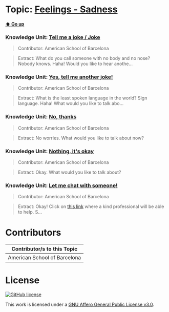 # Topic: [Feelings - Sadness](../topics/feelings-sadness.md) 
#### [:arrow_up: Go up](../README.md)

### Knowledge Unit: [Tell me a joke  / Joke ](../knowledge_units/feelings-sadness/tell-me-a-joke.md)

> Contributor: American School of Barcelona

> Extract: What do you call someone with no body and no nose? Nobody knows. Haha! Would you like to hear anothe...


### Knowledge Unit: [Yes, tell me another joke! ](../knowledge_units/feelings-sadness/yes-tell-me-another-joke.md)

> Contributor: American School of Barcelona

> Extract: What is the least spoken language in the world? Sign language. Haha! What would you like to talk abo...


### Knowledge Unit: [No, thanks ](../knowledge_units/feelings-sadness/no-thanks.md)

> Contributor: American School of Barcelona

> Extract: No worries. What would you like to talk about now?


### Knowledge Unit: [Nothing, it&#039;s okay ](../knowledge_units/feelings-sadness/nothing-its-okay.md)

> Contributor: American School of Barcelona

> Extract: Okay. What would you like to talk about?


### Knowledge Unit: [Let me chat with someone! ](../knowledge_units/feelings-sadness/let-me-chat-with-someone.md)

> Contributor: American School of Barcelona

> Extract: Okay! Click on [this link](https://www.7cups.com/) where a kind professional will be able to help. S...

 
# Contributors

| Contributor/s to this Topic |
| - |  
| American School of Barcelona |    


# License
[![GitHub license](https://img.shields.io/github/license/inbrainz/cerebro)](https://github.com/inbrainz/cerebro/blob/master/LICENSE)

This work is licensed under a [GNU Affero General Public License v3.0](https://www.gnu.org/licenses/agpl-3.0.txt).